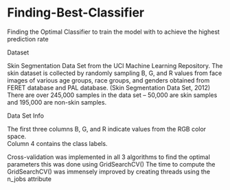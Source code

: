 # Finding-Best-Classifier
Finding the Optimal Classifier to train the model with to achieve the highest prediction rate

Dataset

Skin Segmentation Data Set from the UCI Machine Learning Repository. The skin dataset is collected by randomly sampling B, G, and R values from face images of various age groups, race groups, and genders obtained from FERET database and PAL database. (Skin Segmentation Data Set, 2012) There are over 245,000 samples in the data set – 50,000 are skin samples and 195,000 are non-skin samples. 

Data Set Info 

The first three columns B, G, and R indicate values from the RGB color space.  
Column 4 contains the class labels. 

Cross-validation was implemented in all 3 algorithms to find the optimal parameters this was done using GridSearchCV() 
The time to compute the GridSearchCV() was immensely improved by creating threads using the n_jobs attribute   
